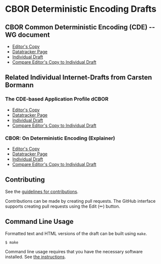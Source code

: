 # CBOR Deterministic Encoding Drafts


## CBOR Common Deterministic Encoding (CDE) -- WG document

* [Editor's Copy](https://cabo.github.io/det/#go.draft-ietf-cbor-cde.html)
* [Datatracker Page](https://datatracker.ietf.org/doc/draft-ietf-cbor-cde)
* [Individual Draft](https://datatracker.ietf.org/doc/html/draft-ietf-cbor-cde)
* [Compare Editor's Copy to Individual Draft](https://cabo.github.io/det/#go.draft-ietf-cbor-cde.diff)


## Related Individual Internet-Drafts from Carsten Bormann

### The CDE-based Application Profile dCBOR

* [Editor's Copy](https://cabo.github.io/det/#go.draft-bormann-cbor-dcbor.html)
* [Datatracker Page](https://datatracker.ietf.org/doc/draft-bormann-cbor-dcbor)
* [Individual Draft](https://datatracker.ietf.org/doc/html/draft-bormann-cbor-dcbor)
* [Compare Editor's Copy to Individual Draft](https://cabo.github.io/det/#go.draft-bormann-cbor-dcbor.diff)


### CBOR: On Deterministic Encoding (Explainer)

* [Editor's Copy](https://cabo.github.io/det/#go.draft-bormann-cbor-det.html)
* [Datatracker Page](https://datatracker.ietf.org/doc/draft-bormann-cbor-det)
* [Individual Draft](https://datatracker.ietf.org/doc/html/draft-bormann-cbor-det)
* [Compare Editor's Copy to Individual Draft](https://cabo.github.io/det/#go.draft-bormann-cbor-det.diff)

## Contributing

See the
[guidelines for contributions](https://github.com/cabo/det/blob/main/CONTRIBUTING.md).

Contributions can be made by creating pull requests.
The GitHub interface supports creating pull requests using the Edit (✏) button.


## Command Line Usage

Formatted text and HTML versions of the draft can be built using `make`.

```sh
$ make
```

Command line usage requires that you have the necessary software installed.  See
[the instructions](https://github.com/martinthomson/i-d-template/blob/main/doc/SETUP.md).

